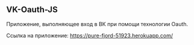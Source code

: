 ## VK-Oauth-JS

Приложение, выполняющее вход в ВК при помощи технологии Oauth.

Ссылка на приложение: https://pure-fjord-51923.herokuapp.com/